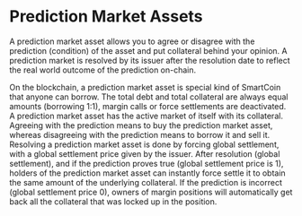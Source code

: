 # Prediction Market Assets

A prediction market asset allows you to agree or disagree with the
prediction (condition) of the asset and put collateral behind your opinion.
A prediction market is resolved by its
issuer after the resolution date to reflect the real world outcome of
the prediction on-chain.

On the blockchain, a prediction market asset is special kind of SmartCoin
that anyone can borrow. The total debt and total collateral are always
equal amounts (borrowing 1:1), margin calls or force settlements are deactivated.
A prediction market asset has the active market of itself with its collateral.
Agreeing with the prediction means to buy the prediction market asset, whereas
disagreeing with the prediction means to borrow it and sell it.
Resolving a prediction market asset is done by forcing global settlement,
with a global settlement price given by the issuer.
After resolution (global settlement), and if the prediction proves true (global settlement price is 1),
 holders of the prediction market asset can instantly force settle it to
 obtain the same amount of the underlying collateral.
If the prediction is incorrect (global settlement price 0), owners of
margin positions will automatically get back all the collateral that was locked
 up in the position.
